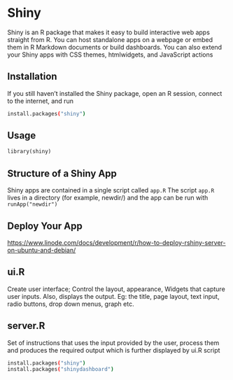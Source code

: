 # Shiny

Shiny is an R package that makes it easy to build interactive web apps straight from R. You can host standalone apps on a webpage or embed them in R Markdown documents or build dashboards. You can also extend your Shiny apps with CSS themes, htmlwidgets, and JavaScript actions

## Installation

If you still haven’t installed the Shiny package, open an R session, connect to the internet, and run

```bash
install.packages("shiny")
```

## Usage

```python
library(shiny)
```

## Structure of a Shiny App
Shiny apps are contained in a single script called ```app.R``` The script ```app.R``` lives in a directory (for example, newdir/) and the app can be run with ```runApp("newdir")```


## Deploy Your App
https://www.linode.com/docs/development/r/how-to-deploy-rshiny-server-on-ubuntu-and-debian/

## ui.R

Create user interface;
Control the layout, appearance, Widgets that capture user inputs. Also, displays the output.
Eg: the title, page layout, text input, radio buttons, drop down menus, graph etc.

## server.R
Set of instructions that uses the input provided by the user, process them and produces the required output which is further displayed by ui.R script


```bash
install.packages("shiny")
install.packages("shinydashboard")
```